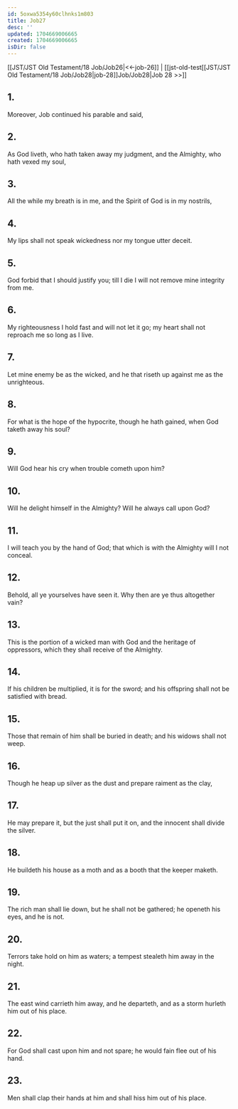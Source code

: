 ```yaml
---
id: 5oxwa5354y60clhnks1m803
title: Job27
desc: ''
updated: 1704669006665
created: 1704669006665
isDir: false
---
```

[[JST/JST Old Testament/18 Job/Job26|<<-job-26]] | [[jst-old-test[[JST/JST Old Testament/18 Job/Job28|job-28]]Job/Job28|Job 28 >>]]
## 1.
Moreover, Job continued his parable and said,
## 2.
As God liveth, who hath taken away my judgment, and the Almighty, who hath vexed my soul,
## 3.
All the while my breath is in me, and the Spirit of God is in my nostrils,
## 4.
My lips shall not speak wickedness nor my tongue utter deceit.
## 5.
God forbid that I should justify you; till I die I will not remove mine integrity from me.
## 6.
My righteousness I hold fast and will not let it go; my heart shall not reproach me so long as I live.
## 7.
Let mine enemy be as the wicked, and he that riseth up against me as the unrighteous.
## 8.
For what is the hope of the hypocrite, though he hath gained, when God taketh away his soul?
## 9.
Will God hear his cry when trouble cometh upon him?
## 10.
Will he delight himself in the Almighty? Will he always call upon God?
## 11.
I will teach you by the hand of God; that which is with the Almighty will I not conceal.
## 12.
Behold, all ye yourselves have seen it. Why then are ye thus altogether vain?
## 13.
This is the portion of a wicked man with God and the heritage of oppressors, which they shall receive of the Almighty.
## 14.
If his children be multiplied, it is for the sword; and his offspring shall not be satisfied with bread.
## 15.
Those that remain of him shall be buried in death; and his widows shall not weep.
## 16.
Though he heap up silver as the dust and prepare raiment as the clay,
## 17.
He may prepare it, but the just shall put it on, and the innocent shall divide the silver.
## 18.
He buildeth his house as a moth and as a booth that the keeper maketh.
## 19.
The rich man shall lie down, but he shall not be gathered; he openeth his eyes, and he is not.
## 20.
Terrors take hold on him as waters; a tempest stealeth him away in the night.
## 21.
The east wind carrieth him away, and he departeth, and as a storm hurleth him out of his place.
## 22.
For God shall cast upon him and not spare; he would fain flee out of his hand.
## 23.
Men shall clap their hands at him and shall hiss him out of his place.

